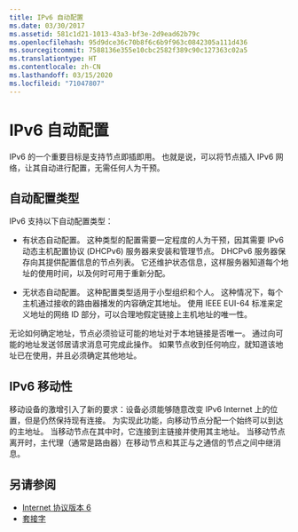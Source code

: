 ```yaml
---
title: IPv6 自动配置
ms.date: 03/30/2017
ms.assetid: 581c1d21-1013-43a3-bf3e-2d9ead62b79c
ms.openlocfilehash: 95d9dce36c70b8f6c6b9f963c0842305a111d436
ms.sourcegitcommit: 7588136e355e10cbc2582f389c90c127363c02a5
ms.translationtype: HT
ms.contentlocale: zh-CN
ms.lasthandoff: 03/15/2020
ms.locfileid: "71047807"
---
```

# <a name="ipv6-auto-configuration"></a>IPv6 自动配置
IPv6 的一个重要目标是支持节点即插即用。 也就是说，可以将节点插入 IPv6 网络，让其自动进行配置，无需任何人为干预。  
  
## <a name="type-of-auto-configuration"></a>自动配置类型  
 IPv6 支持以下自动配置类型：  
  
- 有状态自动配置。  这种类型的配置需要一定程度的人为干预，因其需要 IPv6 动态主机配置协议 (DHCPv6) 服务器来安装和管理节点。 DHCPv6 服务器保存向其提供配置信息的节点列表。 它还维护状态信息，这样服务器知道每个地址的使用时间，以及何时可用于重新分配。  
  
-  无状态自动配置。 这种配置类型适用于小型组织和个人。 这种情况下，每个主机通过接收的路由器播发的内容确定其地址。 使用 IEEE EUI-64 标准来定义地址的网络 ID 部分，可以合理地假定链接上主机地址的唯一性。  
  
 无论如何确定地址，节点必须验证可能的地址对于本地链接是否唯一。 通过向可能的地址发送邻居请求消息可完成此操作。 如果节点收到任何响应，就知道该地址已在使用，并且必须确定其他地址。  
  
## <a name="ipv6-mobility"></a>IPv6 移动性  
 移动设备的激增引入了新的要求：设备必须能够随意改变 IPv6 Internet 上的位置，但是仍然保持现有连接。 为实现此功能，向移动节点分配一个始终可以到达的主地址。 当移动节点在其中时，它连接到主链接并使用其主地址。 当移动节点离开时，主代理（通常是路由器）在移动节点和其正与之通信的节点之间中继消息。  
  
## <a name="see-also"></a>另请参阅

- [Internet 协议版本 6](internet-protocol-version-6.md)
- [套接字](sockets.md)
